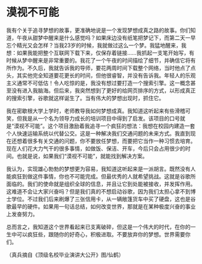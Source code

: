 # 漠视不可能

我有个关于追寻梦想的故事，更准确地说是一个发现梦想成真之路的故事。你们知道，午夜从甜梦中醒来是什么感觉吗？如果床边没有纸笔把梦记下，而第二天一早忘个精光又会怎样？当我23岁的时候，我就做过这么一个梦。我猛地醒来，我想：如果我能把整个互联网下载下来，仅保存着链接……我抓起一支笔开始写，有时候从梦中醒来是非常重要的。我花了一个午夜的时间描绘了细节，并确信它将有所作为。不久后，我就告诉我的导师，要花两周时间下载整个网络，当时他点了点头，其实他完全知道要花更长的时间，但他很睿智，并没有告诉我。年轻人的乐观主义通常不可低估！令人吃惊的是，我没有想过要打造一个搜索引擎。这一概念甚至没有进入我脑海。但后来，我突然想到了更好的给网页排序的方式，以形成真正的搜索引擎，谷歌就这样诞生了。当有伟大的梦想出现时，抓住它。

我在密歇根大学上学时，老师教导我如何梦想成真。我知道这听起来有些滑稽可笑，但我是从一个名为领导力成长的培训项目中得到了启发。该项目的口号就是“漠视不可能”。这个项目激励着我追寻一个疯狂的想法：我想在校园内建造一套个人快速运输系统以代替公交。这是一种解决我们交通问题的未来方式。我直到现在还想着很多有关交通的问题，你不要放任梦想，而要把它当作一种习惯去培育。现在人们花大力气干的很多事情，如做饭、保洁、开车，今后只会占用很少的时间。也就是说，如果我们“漠视不可能”，就能找到解决方案。

我认为，实现雄心勃勃的梦想更为容易，我知道这听起来是一派胡言。既然没有人能疯狂到做这件事情，你也不可能完成。但最优秀的人就希望挑战。这就是谷歌所面临的。我们的使命就是组织全球的信息，并且让它到处能被接收，并发挥作用。这难道不会让大家兴奋吗？但是我们真的不想启动谷歌，因为我们太担心拿不到博士学位。不过我们后来刷爆了三张信用卡，从一辆敞篷货车中买了硬盘，这也是谷歌最早的硬件。如果用一句话总结，如何改变世界，那就是在某种极度兴奋的事业上发奋努力。

总而言之，我知道这个世界看起来已支离破碎，但这是一个伟大的时代，在你的一生中可以疯狂些，跟随你的好奇心，积极进取。不要放弃你的梦想。世界需要你们。

（真兵摘自《顶级名校毕业演讲大公开》图/仙鹤）